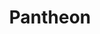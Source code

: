 --- 
title: "Pantheon"
publishdate: "2019-4-11T16:48:46+02:00"
src: "https://365manga.net/manga/pantheon"
image: "https://data.365manga.net/images/thumbnails/24181-pantheon.jpg"
description: "A futuristic world brought to ruin by Artificial Intelligence machines. The leader of the machines is a being called Prometheus. He was the first machine, the first AI. Created by a desperate man who lost his beloved family in a fire. He brings his son back to life in the form of AI. His heart is a relic of the past that houses the soul of the Titan King Chronos."
---